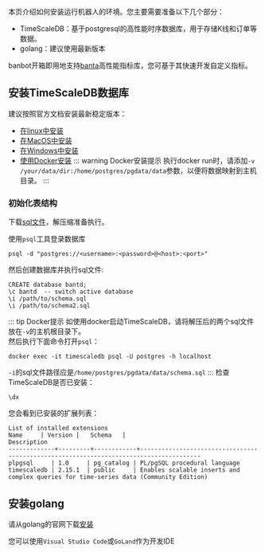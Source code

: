 本页介绍如何安装运行机器人的环境。您主要需要准备以下几个部分：
* TimeScaleDB：基于postgresql的高性能时序数据库，用于存储K线和订单等数据。
* golang：建议使用最新版本

banbot开箱即用地支持[banta](https://github.com/banbox/banta)高性能指标库，您可基于其快速开发自定义指标。

## 安装TimeScaleDB数据库
建议按照官方文档安装最新稳定版本：
* [在linux中安装](https://docs.timescale.com/self-hosted/latest/install/installation-linux/)
* [在MacOS中安装](https://docs.timescale.com/self-hosted/latest/install/installation-macos/)
* [在Windows中安装](https://docs.timescale.com/self-hosted/latest/install/installation-windows/)
* [使用Docker安装](https://docs.timescale.com/self-hosted/latest/install/installation-docker/)
::: warning Docker安装提示
执行docker run时，请添加`-v /your/data/dir:/home/postgres/pgdata/data`参数，以便将数据映射到主机目录。
:::

### 初始化表结构
下载[sql文件](/sql.zip)，解压缩准备执行。  

使用`psql`工具登录数据库
```shell
psql -d "postgres://<username>:<password>@<host>:<port>"
```
然后创建数据库并执行sql文件:
```postgresql
CREATE database bantd;
\c bantd  -- switch active database
\i /path/to/schema.sql
\i /path/to/schema2.sql
```
::: tip Docker提示
如使用docker启动TimeScaleDB，请将解压后的两个sql文件放在`-v`的主机根目录下。  
然后执行下面命令打开`psql`：
```shell
docker exec -it timescaledb psql -U postgres -h localhost
```
`-i`的sql文件路径应是`/home/postgres/pgdata/data/schema.sql`
:::
检查TimeScaleDB是否已安装：
```postgresql
\dx
```
您会看到已安装的扩展列表：
```text
List of installed extensions
Name     | Version |   Schema   |                                      Description                                      
-------------+---------+------------+---------------------------------------------------------------------------------------
plpgsql     | 1.0     | pg_catalog | PL/pgSQL procedural language
timescaledb | 2.15.1  | public     | Enables scalable inserts and complex queries for time-series data (Community Edition)
```

## 安装golang
请从golang的官网下载[安装](https://go.dev/doc/install)

您可以使用`Visual Studio Code`或`GoLand`作为开发IDE


